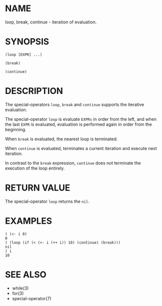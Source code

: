 # NAME
loop, break, continue - iteration of evaluation.

# SYNOPSIS

    (loop [EXPR] ...)
    
    (break)
    
    (continue)

# DESCRIPTION
The special-operators `loop`, `break` and `continue` supports the iterative evaluation.

The special-operator `loop` is evaluate `EXPRs` in order from the left, and when the last `EXPR` is evaluated, evaluation is performed again in order from the beginning.

When `break` is evaluated, the nearest loop is terminated.

When `continue` is evaluated, terminates a current iteration and execute next iteration.

In contrast to the `break` expression, `continue` does not terminate the execution of the loop entirely.

# RETURN VALUE
The special-operator `loop` returns the `nil`.

# EXAMPLES

    ) (<- i 0)
    0
    ) (loop (if (< (<- i (++ i)) 10) (continue) (break)))
    nil
    ) i
    10

# SEE ALSO
- while(3)
- for(3)
- special-operator(7)
